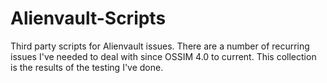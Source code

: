 # Alienvault-Scripts
Third party scripts for Alienvault issues. There are a number of recurring issues I've needed to deal with since OSSIM 4.0 to current. 
This collection is the results of the testing I've done. 

